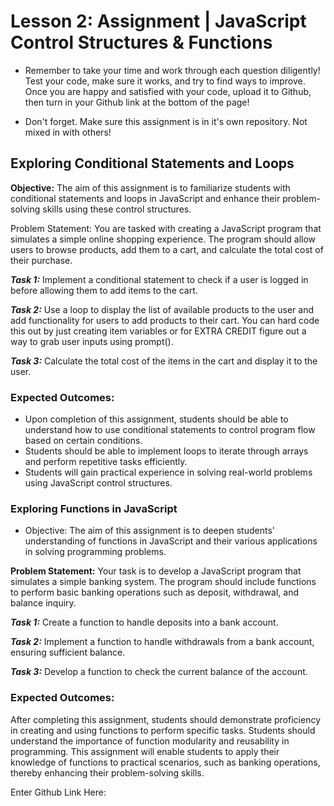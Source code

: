# Lesson 2: Assignment | JavaScript Control Structures & Functions
- Remember to take your time and work through each question diligently! Test your code, make sure it works, and try to find ways to improve. Once you are happy and satisfied with your code, upload it to Github, then turn in your Github link at the bottom of the page!

- Don't forget. Make sure this assignment is in it's own repository. Not mixed in with others!

## **Exploring Conditional Statements and Loops**
**Objective:** 
The aim of this assignment is to familiarize students with conditional statements and loops in JavaScript and enhance their problem-solving skills using these control structures.

Problem Statement: You are tasked with creating a JavaScript program that simulates a simple online shopping experience. The program should allow users to browse products, add them to a cart, and calculate the total cost of their purchase.

***Task 1:*** Implement a conditional statement to check if a user is logged in before allowing them to add items to the cart.

***Task 2:*** Use a loop to display the list of available products to the user and add functionality for users to add products to their cart. You can hard code this out by just creating item variables or for EXTRA CREDIT figure out a way to grab user inputs using prompt(). 

***Task 3:*** Calculate the total cost of the items in the cart and display it to the user.

### Expected Outcomes:

- Upon completion of this assignment, students should be able to understand how to use conditional statements to control program flow based on certain conditions.
- Students should be able to implement loops to iterate through arrays and perform repetitive tasks efficiently.
- Students will gain practical experience in solving real-world problems using JavaScript control structures.





### Exploring Functions in JavaScript
- Objective: The aim of this assignment is to deepen students' understanding of functions in JavaScript and their various applications in solving programming problems.

**Problem Statement:** Your task is to develop a JavaScript program that simulates a simple banking system. The program should include functions to perform basic banking operations such as deposit, withdrawal, and balance inquiry.

***Task 1:*** Create a function to handle deposits into a bank account.

***Task 2:*** Implement a function to handle withdrawals from a bank account, ensuring sufficient balance.

***Task 3:*** Develop a function to check the current balance of the account.

### Expected Outcomes:

After completing this assignment, students should demonstrate proficiency in creating and using functions to perform specific tasks.
Students should understand the importance of function modularity and reusability in programming.
This assignment will enable students to apply their knowledge of functions to practical scenarios, such as banking operations, thereby enhancing their problem-solving skills.

Enter Github Link Here: